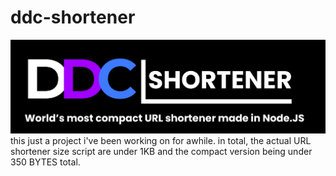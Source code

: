 # ddc-shortener
![image info](./Logo.png)
this just a project i've been working on for awhile. in total, the actual URL shortener size script are under 1KB and the compact version being under 350 BYTES total.
